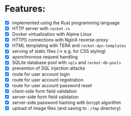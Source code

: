 # Features:
- [x] implemented using the Rust programming language
- [x] HTTP server with `rocket.rs`
- [x] Docker virtualization with Alpine Linux
- [x] HTTPS connections with NginX reverse-proxy
- [x] HTML templating with TERA and `rocket-dyn-templates`
- [x] serving of static files (-> e.g. for CSS styling)
- [x] aysnchronous request handling
- [x] SQLite database pool with `sqlx` and `rocket-db-pools`
- [x] prevention of SQL injection attacks
- [x] route for user account login
- [x] route for user account registration
- [x] route for user account password reset
- [x] client-side form field validation
- [x] server-side form field validation
- [x] server-side password hashing with bcrypt algorithm
- [x] upload of image files (and saving to `./tmp` directory)
